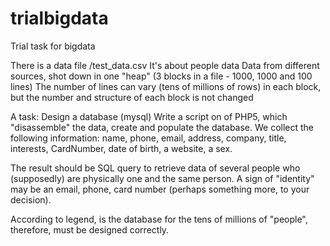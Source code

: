 # trialbigdata
Trial task for bigdata

There is a data file
/test_data.csv
It's about people data
Data from different sources, shot down in one "heap" (3 blocks in a file - 1000, 1000 and 100 lines)
The number of lines can vary (tens of millions of rows) in each block, but the number and structure of each block is not changed

A task:
Design a database (mysql)
Write a script on of PHP5, which "disassemble" the data, create and populate the database. We collect the following information: name, phone, email, address, company, title, interests, CardNumber, date of birth, a website, a sex.

The result should be SQL query to retrieve data of several people who (supposedly) are physically one and the same person. A sign of "identity" may be an email, phone, card number (perhaps something more, to your decision).

According to legend, is the database for the tens of millions of "people", therefore, must be designed correctly.
